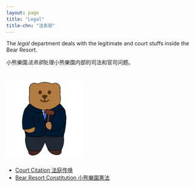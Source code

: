 ```yaml
---
layout: page
title: "Legal"
title-chn: "法务部"
---
```


<span class="eng">The <i>legal</i> department deals with the legitimate and court stuffs inside the Bear Resort.</span>

<span class="chn">小熊樂園<i>法务部</i>处理小熊樂園内部的司法和官司问题。</span>


# <img src="/logos/legal.gif" height="200"><br>

- [<span class="eng">Court Citation</span> <span class="chn">法庭传唤</span>](BR-citation.pdf)
- [<span class="eng">Bear Resort Constitution</span> <span class="chn">小熊樂園憲法</span>](constitution.html)
